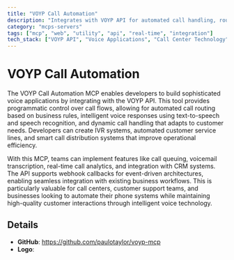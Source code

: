 ```yaml
---
title: "VOYP Call Automation"
description: "Integrates with VOYP API for automated call handling, routing, and intelligent voice responses to enhance call center operations."
category: "mcps-servers"
tags: ["mcp", "web", "utility", "api", "real-time", "integration"]
tech_stack: ["VOYP API", "Voice Applications", "Call Center Technology", "IVR Systems", "Telecommunications"]
---
```


# VOYP Call Automation

The VOYP Call Automation MCP enables developers to build sophisticated voice applications by integrating with the VOYP API. This tool provides programmatic control over call flows, allowing for automated call routing based on business rules, intelligent voice responses using text-to-speech and speech recognition, and dynamic call handling that adapts to customer needs. Developers can create IVR systems, automated customer service lines, and smart call distribution systems that improve operational efficiency.

With this MCP, teams can implement features like call queuing, voicemail transcription, real-time call analytics, and integration with CRM systems. The API supports webhook callbacks for event-driven architectures, enabling seamless integration with existing business workflows. This is particularly valuable for call centers, customer support teams, and businesses looking to automate their phone systems while maintaining high-quality customer interactions through intelligent voice technology.

## Details

- **GitHub**: https://github.com/paulotaylor/voyp-mcp
- **Logo**: 
